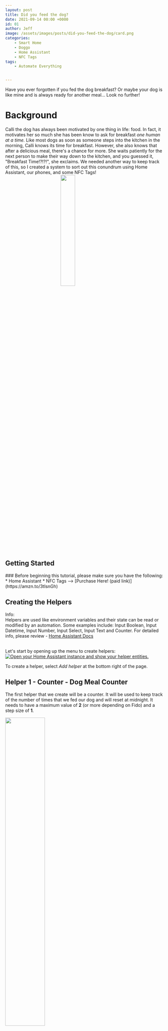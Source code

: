 ```yaml
---
layout: post
title: Did you feed the dog?
date: 2021-09-14 00:00 +0000
id: 01
author: Jeff
image: /assets/images/posts/did-you-feed-the-dog/card.png
categories:
    - Smart Home
    - Doggo
    - Home Assistant
    - NFC Tags
tags:
    - Automate Everything


---
```

Have you ever forgotten if you fed the dog breakfast? Or maybe your dog is like mine and is always ready for another meal... Look no further!
<!--more-->

# Background
Calli the dog has always been motivated by one thing in life: food. In fact, it motivates her so much she has been know to ask for breakfast *one human at a time.* Like most dogs as soon as someone steps into the kitchen in the morning, Calli knows its time for breakfast. However, she also knows that after a delicious meal, there's a chance for more. She waits patiently for the next person to make their way down to the kitchen, and you guessed it, "Breakfast Time!?!?!", she exclaims. We needed another way to keep track of this, so I created a system to sort out this conundrum using Home Assistant, our phones, and some NFC Tags!
<img src="/assets/images/posts/did-you-feed-the-dog/calli-food.png" style="display: block;margin-left: auto;margin-right: auto;width:30%;"/>
<br>

<h2 class="drac-heading drac-heading-xl drac-text-orange">Getting Started</h2>
### Before beginning this tutorial, please make sure you have the following:
* Home Assistant
* NFC Tags --> [Purchase Here! (paid link)](https://amzn.to/3tIsnGh)
<br>

<h2 class="drac-heading drac-heading-xl drac-text-orange">Creating the Helpers</h2>
<div>
  <div
    variant="subtle"
    class="drac-box drac-card drac-card-subtle drac-border-cyan drac-p-md drac-m-md"
  >
    <span class="drac-text drac-line-height drac-text-red">Info: <br> Helpers are used like environment variables and their state can be read or modified by an automation. Some examples include: Input Boolean, Input Datetime, Input Number, Input Select, Input Text and Counter. For detailed info, please review - <a href="https://www.home-assistant.io/integrations/#automation">Home Assistant Docs</a></span>
    
  </div>
</div>
<br>

Let's start by opening up the menu to create helpers:
[![Open your Home Assistant instance and show your helper entities.](https://my.home-assistant.io/badges/helpers.svg)](https://my.home-assistant.io/redirect/helpers/)

To create a helper, select *Add helper* at the bottom right of the page.

## Helper 1 - Counter - Dog Meal Counter
The first helper that we create will be a counter. It will be used to keep track of the number of times that we fed our dog and will reset at midnight. It needs to have a maximum value of **2** (or more depending on Fido) and a step size of  **1**.

<img width="50% + 1vw" src="/assets/images/posts/did-you-feed-the-dog/counter.png"/>

## Helper 2 & 3 - Input Boolean - Dog Breakfast & Dog Dinner
The next two helpers that we need are toggles. They will be used to keep track of which meals our dog has ate. I have named one **Dog Breakfast** and the other **Dog Dinner** (*how creative, ik!*).

<img width="50% + 1vw" src="/assets/images/posts/did-you-feed-the-dog/toggle.png"/>

<h2 id="setting-up-the-tag" class="drac-heading drac-heading-xl drac-text-orange">Setting up the Tag</h2>
To create a tag, open the configuration menu and select tags:
[![Open your Home Assistant instance and show your tags.](https://my.home-assistant.io/badges/tags.svg)](https://my.home-assistant.io/redirect/tags/)

Next, click **Add tag** at the bottom right of the page.

## Tag 1 - Counter - Dog Meal Counter
<img  width="50% + 1vw" src="/assets/images/posts/did-you-feed-the-dog/tag.png"/>

### From your phone:
Go ahead and grab the tag that you plan on using, name it, and select **create and write**. Finally, to write the information to the tag, simply place your phone on top of it.

<h2 class="drac-heading drac-heading-xl drac-text-orange">Creating the Automations</h2>
I am going to break up each automation into a set of triggers, conditions and actions.
* **Trigger:** Define what will set the rule off
* **Condition:** Define what needs to be in place in order for the action to complete
* **Action:** A list of things the rule will actually do

Let's start by opening up the menu to create automations:
[![Open your Home Assistant instance and show your automations.](https://my.home-assistant.io/badges/automations.svg)](https://my.home-assistant.io/redirect/automations/)

To create an automation, select *Add automation* at the bottom right of the page.

## Automation 1 - Counter - Dog Meal Counter

### GUI
(If you prefer to use YAML, skip to [code](#code-1))

#### Triggers
We will need to select the tag we setup [in the previous step](#setting-up-the-tag). Anytime this tag is scanned, it will kick off the automation.

<img src="/assets/images/posts/did-you-feed-the-dog/trigger1.png"/>

#### Conditions
Since the dog only eats two meals, we will set a *numeric state* condition on our counter to **below 2**. This will prevent the automation from running if the dog has already eaten twice.

<img width="50% + 1vw" src="/assets/images/posts/did-you-feed-the-dog/condition1.png"/>

#### Actions
For the first action we want the automation to increment the counter (add one to it). This can be done with the *call service* action type and selecting the **counter.increment** service. Finally, we will want to make sure we target the meal counter.

<img width="50% + 1vw" src="/assets/images/posts/did-you-feed-the-dog/action1.png"/>

Next, we will use a *choose* action, which acts like a simple if/else statement. If the counter's value is 1, turn on **Dog Breakfast**, otherwise (else) turn on **Dog Dinner**.

<img width="50% + 1vw" src="/assets/images/posts/did-you-feed-the-dog/action1-2.png"/>

### Code 1
Here's the full code of what we just built:
<script src="https://gist.github.com/ursaMaj0r/dcf5c623bbd9860f9182fe26bebcff6f.js"></script>

Thats it! Now we can move onto the last automation.

## Automation 2 - Counter - Dog Meal Counter Reset

### GUI
(If you prefer to use YAML, skip to [code](#code-2))

#### Triggers
The trigger for this automation will be of the type *time* and will be set to **00:00:00**. This means the automation will start everyday at midnight.

<img width="50% + 1vw" src="/assets/images/posts/did-you-feed-the-dog/trigger2.png"/>

#### Conditions
We don't need to set anything here!

#### Actions

We will need to do three things:
* Reset the counter
* Turn off Dog Breakfast
* Turn off Dog Dinner

In order to reset the counter we will need to call the **counter.reset** service with the meal counter as the selected target. Finally, in order to turn off the meal switches, you will need to call the **input_boolean.turn_off** service targeted at each switch respectively.

<img width="50% + 1vw" src="/assets/images/posts/did-you-feed-the-dog/action2.png"/>

### Code 2
Voilà, we have working code!

<script src="https://gist.github.com/ursaMaj0r/cfd12763872bd591322f298e39f4ddec.js"></script>

<h2 class="drac-heading drac-text-center drac-heading-xl drac-text-orange">Wrapping up</h2>

<p class="drac-text drac-text-center">To finish this one off, I created a card on the dashboard so the info is always visible!</p>

<img  width="50% + 1vw" style="display: block;margin-left: auto;margin-right: auto;" src="/assets/images/posts/did-you-feed-the-dog/card.png"/>

<script src="https://gist.github.com/ursaMaj0r/bf31b13f0b8ab4dd9d0b1b87e12a90aa.js"></script>

